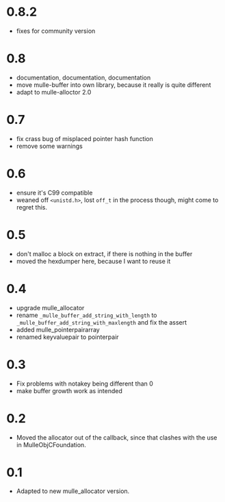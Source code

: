 # 0.8.2

* fixes for community version

# 0.8

* documentation, documentation, documentation
* move mulle-buffer into own library, because it really is quite different
* adapt to mulle-alloctor 2.0

# 0.7

* fix crass bug of misplaced pointer hash function
* remove some warnings


# 0.6

* ensure it's C99 compatible
* weaned off `<unistd.h>`, lost `off_t` in the process though, might come to
  regret this.

# 0.5

* don't malloc a block on extract, if there is nothing in the buffer
* moved the hexdumper here, because I want to reuse it

# 0.4

* upgrade mulle_allocator
* rename `_mulle_buffer_add_string_with_length` to
  `_mulle_buffer_add_string_with_maxlength` and fix the assert
* added mulle_pointerpairarray
* renamed keyvaluepair to pointerpair

# 0.3

* Fix problems with notakey being different than 0
* make buffer growth work as intended


# 0.2

* Moved the allocator out of the callback, since that clashes with the use
in MulleObjCFoundation.

# 0.1

* Adapted to new mulle_allocator version.
